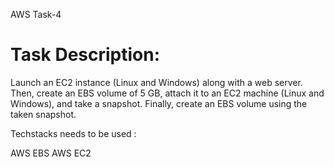 AWS Task-4

# Task Description:

Launch an EC2 instance (Linux and Windows) along with a web server.
Then, create an EBS volume of 5 GB, attach it to an EC2 machine (Linux and Windows), and take a snapshot.
Finally, create an EBS volume using the taken snapshot.

Techstacks needs to be used : 

AWS EBS
AWS EC2
